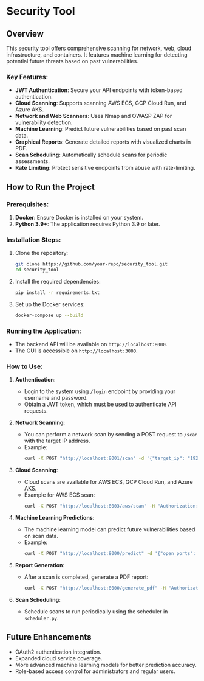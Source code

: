 
# Security Tool

## Overview
This security tool offers comprehensive scanning for network, web, cloud infrastructure, and containers. It features machine learning for detecting potential future threats based on past vulnerabilities.

### Key Features:
- **JWT Authentication**: Secure your API endpoints with token-based authentication.
- **Cloud Scanning**: Supports scanning AWS ECS, GCP Cloud Run, and Azure AKS.
- **Network and Web Scanners**: Uses Nmap and OWASP ZAP for vulnerability detection.
- **Machine Learning**: Predict future vulnerabilities based on past scan data.
- **Graphical Reports**: Generate detailed reports with visualized charts in PDF.
- **Scan Scheduling**: Automatically schedule scans for periodic assessments.
- **Rate Limiting**: Protect sensitive endpoints from abuse with rate-limiting.

## How to Run the Project

### Prerequisites:
1. **Docker**: Ensure Docker is installed on your system.
2. **Python 3.9+**: The application requires Python 3.9 or later.

### Installation Steps:
1. Clone the repository:
   ```bash
   git clone https://github.com/your-repo/security_tool.git
   cd security_tool
   ```

2. Install the required dependencies:
   ```bash
   pip install -r requirements.txt
   ```

3. Set up the Docker services:
   ```bash
   docker-compose up --build
   ```

### Running the Application:
- The backend API will be available on `http://localhost:8000`.
- The GUI is accessible on `http://localhost:3000`.

### How to Use:
1. **Authentication**:
   - Login to the system using `/login` endpoint by providing your username and password.
   - Obtain a JWT token, which must be used to authenticate API requests.

2. **Network Scanning**:
   - You can perform a network scan by sending a POST request to `/scan` with the target IP address.
   - Example:
     ```bash
     curl -X POST "http://localhost:8001/scan" -d '{"target_ip": "192.168.1.1"}' -H "Authorization: Bearer <your_token>"
     ```

3. **Cloud Scanning**:
   - Cloud scans are available for AWS ECS, GCP Cloud Run, and Azure AKS.
   - Example for AWS ECS scan:
     ```bash
     curl -X POST "http://localhost:8003/aws/scan" -H "Authorization: Bearer <your_token>"
     ```

4. **Machine Learning Predictions**:
   - The machine learning model can predict future vulnerabilities based on scan data.
   - Example:
     ```bash
     curl -X POST "http://localhost:8000/predict" -d '{"open_ports": 3, "services_running": 5, "configurations": 2, "cloud_provider": "aws"}' -H "Authorization: Bearer <your_token>"
     ```

5. **Report Generation**:
   - After a scan is completed, generate a PDF report:
     ```bash
     curl -X POST "http://localhost:8000/generate_pdf" -H "Authorization: Bearer <your_token>"
     ```

6. **Scan Scheduling**:
   - Schedule scans to run periodically using the scheduler in `scheduler.py`.

## Future Enhancements
- OAuth2 authentication integration.
- Expanded cloud service coverage.
- More advanced machine learning models for better prediction accuracy.
- Role-based access control for administrators and regular users.

